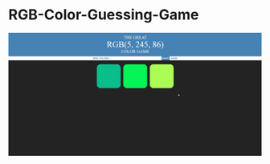 # RGB-Color-Guessing-Game


![Output sample](https://github.com/dear-s/RGB-Color-Guessing-Game/blob/master/rgbcolorGame.gif)

